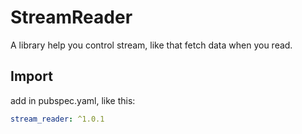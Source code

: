 # StreamReader

A library help you control stream, like that fetch data when you read.

## Import

add in pubspec.yaml, like this:

```yaml
stream_reader: ^1.0.1
```